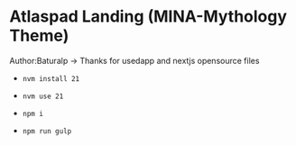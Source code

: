 # Atlaspad Landing (MINA-Mythology Theme)
Author:Baturalp -> Thanks for usedapp and nextjs opensource files

* ```nvm install 21```

* ```nvm use 21```

* ```npm i```

* ```npm run gulp```
